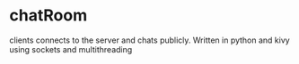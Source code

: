 # chatRoom
clients connects to the server and chats publicly. Written in python and kivy using sockets and multithreading
